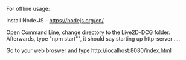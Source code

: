 
For offline usage:

Install Node.JS - https://nodejs.org/en/

Open Command Line, change directory to the Live2D-DCG folder.
Afterwards, type "npm start"", it should say starting up http-server ....

Go to your web broswer and type http://localhost:8080/index.html
